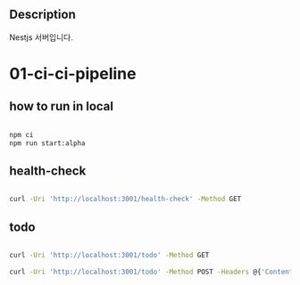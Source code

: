 ## Description
Nestjs 서버입니다.

# 01-ci-ci-pipeline

## how to run in local

```bash

npm ci
npm run start:alpha

```

## health-check

```bash

curl -Uri 'http://localhost:3001/health-check' -Method GET

```

## todo

```bash

curl -Uri 'http://localhost:3001/todo' -Method GET
 
curl -Uri 'http://localhost:3001/todo' -Method POST -Headers @{'Content-Type' = 'application/json'} -Body '{"id" : "1", "name": "test"}'

```